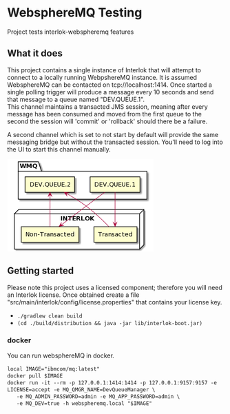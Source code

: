 # WebsphereMQ Testing

Project tests interlok-webspheremq features

## What it does

This project contains a single instance of Interlok that will attempt to connect to a locally running WebpshereMQ instance.  It is assumed WebsphereMQ can be contacted on tcp://localhost:1414.  Once started a single polling trigger will produce a message every 10 seconds and send that message to a queue named "DEV.QUEUE.1".  
This channel maintains a transacted JMS session, meaning after every message has been consumed and moved from the first queue to the second the session will 'commit' or 'rollback' should there be a failure.

A second channel which is set to not start by default will provide the same messaging bridge but without the transacted session.  You'll need to log into the UI to start this channel manually.

![wmq diagram](/wmq.png "wmq diagram")
 
## Getting started

Please note this project uses a licensed component; therefore you will need an Interlok license.
Once obtained create a file "src/main/interlok/config/license.properties" that contains your license key.

* `./gradlew clean build`
* `(cd ./build/distribution && java -jar lib/interlok-boot.jar)`

### docker

You can run websphereMQ in docker.

```
local IMAGE="ibmcom/mq:latest"
docker pull $IMAGE
docker run -it --rm -p 127.0.0.1:1414:1414 -p 127.0.0.1:9157:9157 -e LICENSE=accept -e MQ_QMGR_NAME=DevQueueManager \
   -e MQ_ADMIN_PASSWORD=admin -e MQ_APP_PASSWORD=admin \
   -e MQ_DEV=true -h webspheremq.local "$IMAGE"
```